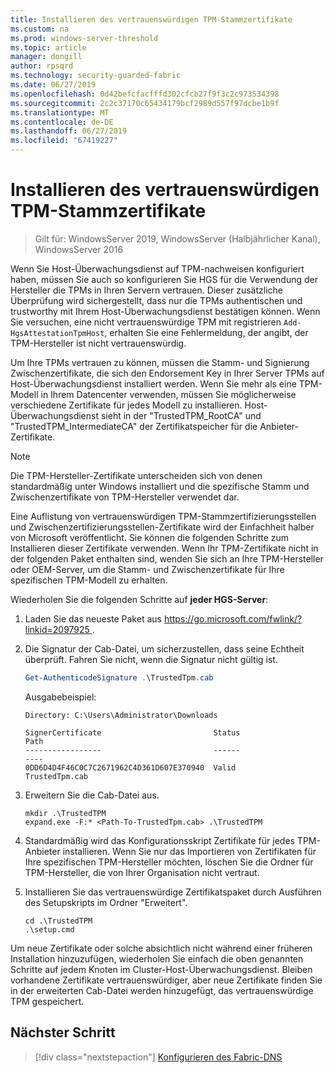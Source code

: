 ```yaml
---
title: Installieren des vertrauenswürdigen TPM-Stammzertifikate
ms.custom: na
ms.prod: windows-server-threshold
ms.topic: article
manager: dongill
author: rpsqrd
ms.technology: security-guarded-fabric
ms.date: 06/27/2019
ms.openlocfilehash: 0d42befcfacfffd302cfcb27f9f3c2c973534398
ms.sourcegitcommit: 2c2c37170c65434179bcf2989d557f97dcbe1b9f
ms.translationtype: MT
ms.contentlocale: de-DE
ms.lasthandoff: 06/27/2019
ms.locfileid: "67419227"
---
```

# <a name="install-trusted-tpm-root-certificates"></a>Installieren des vertrauenswürdigen TPM-Stammzertifikate

>Gilt für: WindowsServer 2019, WindowsServer (Halbjährlicher Kanal), WindowsServer 2016

Wenn Sie Host-Überwachungsdienst auf TPM-nachweisen konfiguriert haben, müssen Sie auch so konfigurieren Sie HGS für die Verwendung der Hersteller die TPMs in Ihren Servern vertrauen.
Dieser zusätzliche Überprüfung wird sichergestellt, dass nur die TPMs authentischen und trustworthy mit Ihrem Host-Überwachungsdienst bestätigen können.
Wenn Sie versuchen, eine nicht vertrauenswürdige TPM mit registrieren `Add-HgsAttestationTpmHost`, erhalten Sie eine Fehlermeldung, der angibt, der TPM-Hersteller ist nicht vertrauenswürdig.

Um Ihre TPMs vertrauen zu können, müssen die Stamm- und Signierung Zwischenzertifikate, die sich den Endorsement Key in Ihrer Server TPMs auf Host-Überwachungsdienst installiert werden.
Wenn Sie mehr als eine TPM-Modell in Ihrem Datencenter verwenden, müssen Sie möglicherweise verschiedene Zertifikate für jedes Modell zu installieren.
Host-Überwachungsdienst sieht in der "TrustedTPM_RootCA" und "TrustedTPM_IntermediateCA" der Zertifikatspeicher für die Anbieter-Zertifikate.

> [!NOTE]
> Die TPM-Hersteller-Zertifikate unterscheiden sich von denen standardmäßig unter Windows installiert und die spezifische Stamm und Zwischenzertifikate von TPM-Hersteller verwendet dar.

Eine Auflistung von vertrauenswürdigen TPM-Stammzertifizierungsstellen und Zwischenzertifizierungsstellen-Zertifikate wird der Einfachheit halber von Microsoft veröffentlicht.
Sie können die folgenden Schritte zum Installieren dieser Zertifikate verwenden.
Wenn Ihr TPM-Zertifikate nicht in der folgenden Paket enthalten sind, wenden Sie sich an Ihre TPM-Hersteller oder OEM-Server, um die Stamm- und Zwischenzertifikate für Ihre spezifischen TPM-Modell zu erhalten.

Wiederholen Sie die folgenden Schritte auf **jeder HGS-Server**:

1.  Laden Sie das neueste Paket aus [ https://go.microsoft.com/fwlink/?linkid=2097925 ](https://go.microsoft.com/fwlink/?linkid=2097925).

2.  Die Signatur der Cab-Datei, um sicherzustellen, dass seine Echtheit überprüft. Fahren Sie nicht, wenn die Signatur nicht gültig ist.

    ```powershell
    Get-AuthenticodeSignature .\TrustedTpm.cab
    ```
    
    Ausgabebeispiel:
    
    ```
    Directory: C:\Users\Administrator\Downloads
        
    SignerCertificate                         Status                                 Path
    -----------------                         ------                                 ----
    0DD6D4D4F46C0C7C2671962C4D361D607E370940  Valid                                  TrustedTpm.cab
    ```

2.  Erweitern Sie die Cab-Datei aus.

    ```
    mkdir .\TrustedTPM
    expand.exe -F:* <Path-To-TrustedTpm.cab> .\TrustedTPM
    ```

3.  Standardmäßig wird das Konfigurationsskript Zertifikate für jedes TPM-Anbieter installieren. Wenn Sie nur das Importieren von Zertifikaten für Ihre spezifischen TPM-Hersteller möchten, löschen Sie die Ordner für TPM-Hersteller, die von Ihrer Organisation nicht vertraut.

4.  Installieren Sie das vertrauenswürdige Zertifikatspaket durch Ausführen des Setupskripts im Ordner "Erweitert".

    ```
    cd .\TrustedTPM
    .\setup.cmd
    ```

Um neue Zertifikate oder solche absichtlich nicht während einer früheren Installation hinzuzufügen, wiederholen Sie einfach die oben genannten Schritte auf jedem Knoten im Cluster-Host-Überwachungsdienst.
Bleiben vorhandene Zertifikate vertrauenswürdiger, aber neue Zertifikate finden Sie in der erweiterten Cab-Datei werden hinzugefügt, das vertrauenswürdige TPM gespeichert.

## <a name="next-step"></a>Nächster Schritt

> [!div class="nextstepaction"]
> [Konfigurieren des Fabric-DNS](guarded-fabric-configuring-fabric-dns-tpm.md)



